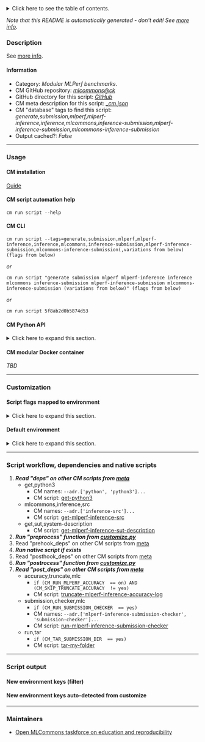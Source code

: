<details>
<summary>Click here to see the table of contents.</summary>

* [Description](#description)
* [Information](#information)
* [Usage](#usage)
  * [ CM installation](#cm-installation)
  * [ CM script automation help](#cm-script-automation-help)
  * [ CM CLI](#cm-cli)
  * [ CM Python API](#cm-python-api)
  * [ CM modular Docker container](#cm-modular-docker-container)
* [Customization](#customization)
  * [ Script flags mapped to environment](#script-flags-mapped-to-environment)
  * [ Default environment](#default-environment)
* [Script workflow, dependencies and native scripts](#script-workflow-dependencies-and-native-scripts)
* [Script output](#script-output)
* [New environment keys (filter)](#new-environment-keys-(filter))
* [New environment keys auto-detected from customize](#new-environment-keys-auto-detected-from-customize)
* [Maintainers](#maintainers)

</details>

*Note that this README is automatically generated - don't edit! See [more info](README-extra.md).*

### Description


See [more info](README-extra.md).

#### Information

* Category: *Modular MLPerf benchmarks.*
* CM GitHub repository: *[mlcommons@ck](https://github.com/mlcommons/ck/tree/master/cm-mlops)*
* GitHub directory for this script: *[GitHub](https://github.com/mlcommons/ck/tree/master/cm-mlops/script/generate-mlperf-inference-submission)*
* CM meta description for this script: *[_cm.json](_cm.json)*
* CM "database" tags to find this script: *generate,submission,mlperf,mlperf-inference,inference,mlcommons,inference-submission,mlperf-inference-submission,mlcommons-inference-submission*
* Output cached?: *False*
___
### Usage

#### CM installation
[Guide](https://github.com/mlcommons/ck/blob/master/docs/installation.md)

#### CM script automation help
```cm run script --help```

#### CM CLI
`cm run script --tags=generate,submission,mlperf,mlperf-inference,inference,mlcommons,inference-submission,mlperf-inference-submission,mlcommons-inference-submission(,variations from below) (flags from below)`

*or*

`cm run script "generate submission mlperf mlperf-inference inference mlcommons inference-submission mlperf-inference-submission mlcommons-inference-submission (variations from below)" (flags from below)`

*or*

`cm run script 5f8ab2d0b5874d53`

#### CM Python API

<details>
<summary>Click here to expand this section.</summary>

```python

import cmind

r = cmind.access({'action':'run'
                  'automation':'script',
                  'tags':'generate,submission,mlperf,mlperf-inference,inference,mlcommons,inference-submission,mlperf-inference-submission,mlcommons-inference-submission'
                  'out':'con',
                  ...
                  (other input keys for this script)
                  ...
                 })

if r['return']>0:
    print (r['error'])

```

</details>

#### CM modular Docker container
*TBD*
___
### Customization


#### Script flags mapped to environment
<details>
<summary>Click here to expand this section.</summary>

* --**clean**=value --> **CM_MLPERF_CLEAN_SUBMISSION_DIR**=value
* --**results_dir**=value --> **CM_MLPERF_RESULTS_DIR**=value
* --**run_checker**=value --> **CM_RUN_SUBMISSION_CHECKER**=value
* --**run_style**=value --> **CM_MLPERF_RUN_STYLE**=value
* --**skip_truncation**=value --> **CM_SKIP_TRUNCATE_ACCURACY**=value
* --**submission_dir**=value --> **CM_MLPERF_SUBMISSION_DIR**=value

**Above CLI flags can be used in the Python CM API as follows:**

```python
r=cm.access({... , "clean":...}
```

</details>

#### Default environment

<details>
<summary>Click here to expand this section.</summary>

These keys can be updated via --env.KEY=VALUE or "env" dictionary in @input.json or using script flags.


</details>

___
### Script workflow, dependencies and native scripts

  1. ***Read "deps" on other CM scripts from [meta](https://github.com/mlcommons/ck/tree/master/cm-mlops/script/generate-mlperf-inference-submission/_cm.json)***
     * get,python3
       * CM names: `--adr.['python', 'python3']...`
       - CM script: [get-python3](https://github.com/mlcommons/ck/tree/master/cm-mlops/script/get-python3)
     * mlcommons,inference,src
       * CM names: `--adr.['inference-src']...`
       - CM script: [get-mlperf-inference-src](https://github.com/mlcommons/ck/tree/master/cm-mlops/script/get-mlperf-inference-src)
     * get,sut,system-description
       - CM script: [get-mlperf-inference-sut-description](https://github.com/mlcommons/ck/tree/master/cm-mlops/script/get-mlperf-inference-sut-description)
  1. ***Run "preprocess" function from [customize.py](https://github.com/mlcommons/ck/tree/master/cm-mlops/script/generate-mlperf-inference-submission/customize.py)***
  1. Read "prehook_deps" on other CM scripts from [meta](https://github.com/mlcommons/ck/tree/master/cm-mlops/script/generate-mlperf-inference-submission/_cm.json)
  1. ***Run native script if exists***
  1. Read "posthook_deps" on other CM scripts from [meta](https://github.com/mlcommons/ck/tree/master/cm-mlops/script/generate-mlperf-inference-submission/_cm.json)
  1. ***Run "postrocess" function from [customize.py](https://github.com/mlcommons/ck/tree/master/cm-mlops/script/generate-mlperf-inference-submission/customize.py)***
  1. ***Read "post_deps" on other CM scripts from [meta](https://github.com/mlcommons/ck/tree/master/cm-mlops/script/generate-mlperf-inference-submission/_cm.json)***
     * accuracy,truncate,mlc
       * `if (CM_RUN_MLPERF_ACCURACY  == on) AND (CM_SKIP_TRUNCATE_ACCURACY  != yes)`
       - CM script: [truncate-mlperf-inference-accuracy-log](https://github.com/mlcommons/ck/tree/master/cm-mlops/script/truncate-mlperf-inference-accuracy-log)
     * submission,checker,mlc
       * `if (CM_RUN_SUBMISSION_CHECKER  == yes)`
       * CM names: `--adr.['mlperf-inference-submission-checker', 'submission-checker']...`
       - CM script: [run-mlperf-inference-submission-checker](https://github.com/mlcommons/ck/tree/master/cm-mlops/script/run-mlperf-inference-submission-checker)
     * run,tar
       * `if (CM_TAR_SUBMISSION_DIR  == yes)`
       - CM script: [tar-my-folder](https://github.com/mlcommons/ck/tree/master/cm-mlops/script/tar-my-folder)
___
### Script output
#### New environment keys (filter)

#### New environment keys auto-detected from customize

___
### Maintainers

* [Open MLCommons taskforce on education and reproducibility](https://github.com/mlcommons/ck/blob/master/docs/mlperf-education-workgroup.md)